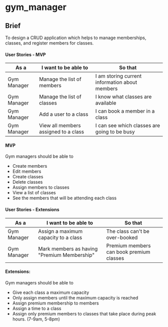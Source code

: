 # gym_manager

## Brief
To design a CRUD application which helps to manage memberships, classes, and register members for classes.

#### User Stories - MVP

| As a  | I want to be able to  | So that |
|---|---|---|
| Gym Manager | Manage the list of members | I am storing current information about members |
| Gym Manager | Manage the list of classes | I know what classes are available |
| Gym Manager | Add a user to a class | I can book a member in a class |
| Gym Manager | View all members assigned to a class| I can see which classes are going to be busy |

#### MVP

Gym managers should be able to
* Create members
* Edit members
* Create classes
* Delete classes
* Assign members to classes
* View a list of classes
* See the members that will be attending each class

#### User Stories - Extensions

| As a  | I want to be able to  | So that |
|---|---|---|
| Gym Manager | Assign a maximum capacity to a class | The class can't be over-booked |
| Gym Manager | Mark members as having "Premium Membership" | Premium members can book premium classes |

#### Extensions:

Gym managers should be able to
* Give each class a maximum capacity<br />
* Only assign members until the maximum capacity is reached
* Assign premium membership to members
* Assign a time to a class
* Assign only premium members to classes that take place during peak hours. (7-9am, 5-8pm)
